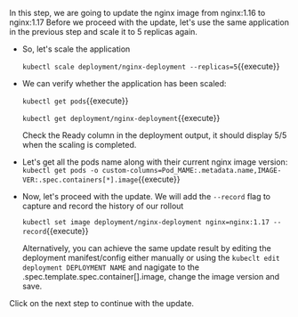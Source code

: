 In this step, we are going to update the nginx image from nginx:1.16 to nginx:1.17
Before we proceed with the update, let's use  the same application in the previous step and scale it to 5 replicas again.

- So, let's scale the application

  `kubectl scale deployment/nginx-deployment --replicas=5`{{execute}}

-  We can verify whether the application has been scaled:
  
   `kubectl get pods`{{execute}} 

   `kubectl get deployment/nginx-deployment`{{execute}} 
   
   Check the Ready column in the deployment output, it should display 5/5 when the scaling is completed.

-  Let's get all the pods name along with their current nginx image version:
   `kubectl get pods -o custom-columns=Pod_MAME:.metadata.name,IMAGE-VER:.spec.containers[*].image`{{execute}}

-  Now, let's proceed with the update. We will add the `--record` flag to capture and record the history of our rollout
  
   `kubectl set image deployment/nginx-deployment nginx=nginx:1.17 --record`{{execute}}
   
   Alternatively, you can achieve the same update result by editing the deployment manifest/config either manually or using the `kubeclt edit deployment DEPLOYMENT NAME` and nagigate to the .spec.template.spec.container[].image, change the image version and save.

Click on the next step to continue with the update.
